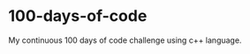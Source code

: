 # 100-days-of-code

My continuous 100 days of code challenge using c++ language.

<!-- ## ⚡ Streak Stats -->
<!-- [![GitHub Streak](https://github-readme-streak-stats.herokuapp.com/?user=ayushkh420&theme=dark)](https://github.com/ayushkh420/100-days-of-code) -->

